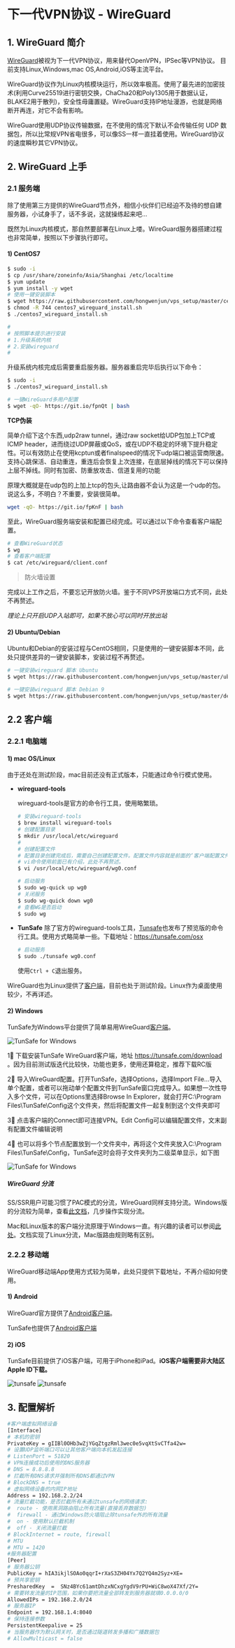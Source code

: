 # 下一代VPN协议 - WireGuard

## 1. WireGuard 简介

[WireGuard](https://www.wireguard.com)被视为下一代VPN协议，用来替代OpenVPN，IPSec等VPN协议。
目前支持Linux,Windows,mac OS,Android,iOS等主流平台。

WireGuard协议作为Linux内核模块运行，所以效率极高。使用了最先进的加密技术(利用Curve25519进行密钥交换，ChaCha20和Poly1305用于数据认证，BLAKE2用于散列)，安全性毋庸置疑。WireGuard支持IP地址漫游，也就是网络断开再连，对它不会有影响。

WireGuard使用UDP协议传输数据，在不使用的情况下默认不会传输任何 UDP 数据包，所以比常规VPN省电很多，可以像SS一样一直挂着使用。WireGuard协议的速度瞬秒其它VPN协议。

## 2. WireGuard 上手

### 2.1 服务端

除了使用第三方提供的WireGuard节点外，相信小伙伴们已经迫不及待的想自建服务器，小试身手了，话不多说，这就操练起来吧...

既然为Linux内核模式，那自然要部署在Linux上喽。WireGuard服务器搭建过程也非常简单，按照以下步骤执行即可。

#### 1) CentOS7

```sh
$ sudo -i 
$ cp /usr/share/zoneinfo/Asia/Shanghai /etc/localtime
$ yum update
$ yum install -y wget
# 使用一键安装脚本
$ wget https://raw.githubusercontent.com/hongwenjun/vps_setup/master/centos7_wireguard_install.sh
$ chmod -R 744 centos7_wireguard_install.sh
$ ./centos7_wireguard_install.sh

#
# 按照脚本提示进行安装
# 1.升级系统内核
# 2.安装wireguard
#
```

升级系统内核完成后需要重启服务器。服务器重启完毕后执行以下命令：

```sh
$ sudo -i
$ ./centos7_wireguard_install.sh

# 一键WireGuard多用户配置
$ wget -qO- https://git.io/fpnQt | bash
```

**TCP伪装**

简单介绍下这个东西,udp2raw tunnel，通过raw socket给UDP包加上TCP或ICMP header，进而绕过UDP屏蔽或QoS，或在UDP不稳定的环境下提升稳定性。可以有效防止在使用kcptun或者finalspeed的情况下udp端口被运营商限速。支持心跳保活、自动重连，重连后会恢复上次连接，在底层掉线的情况下可以保持上层不掉线。同时有加密、防重放攻击、信道复用的功能

原理大概就是在udp包的上加上tcp的包头,让路由器不会认为这是一个udp的包。说这么多，不明白？不重要，安装很简单。

```sh
wget -qO- https://git.io/fpKnF | bash
```

至此，WireGuard服务端安装和配置已经完成。可以通过以下命令查看客户端配置。

```sh
# 查看WireGuard状态
$ wg
# 查看客户端配置
$ cat /etc/wireguard/client.conf
```

> 防火墙设置

完成以上工作之后，不要忘记开放防火墙。鉴于不同VPS开放端口方式不同，此处不再赘述。

*理论上只开启UDP入站即可，如果不放心可以同时开放出站*

#### 2) Ubuntu/Debian

Ubuntu和Debian的安装过程与CentOS相同，只是使用的一键安装脚本不同，此处只提供差异的一键安装脚本，安装过程不再赘述。

``` sh
# 一键安装wireguard 脚本 Ubuntu
$ wget https://raw.githubusercontent.com/hongwenjun/vps_setup/master/ubuntu_wireguard_install.sh

# 一键安装wireguard 脚本 Debian 9
$ wget https://raw.githubusercontent.com/hongwenjun/vps_setup/master/debian_wg_vpn.sh
```

## 2.2 客户端

### 2.2.1 电脑端

#### 1) mac OS/Linux

由于还处在测试阶段，mac目前还没有正式版本，只能通过命令行模式使用。

* **wireguard-tools**

    wireguard-tools是官方的命令行工具，使用略繁琐。

    ```sh
    # 安装wireguard-tools
    $ brew install wireguard-tools
    # 创建配置目录
    $ mkdir /usr/local/etc/wireguard
    #
    # 创建配置文件
    # 配置目录创建完成后，需要自己创建配置文件。配置文件内容就是前面的‘客户端配置文件’
    # vi命令使用前面已有介绍，此处不再赘述。
    $ vi /usr/local/etc/wireguard/wg0.conf

    # 启动服务
    $ sudo wg-quick up wg0 
    # 关闭服务
    $ sudo wg-quick down wg0
    # 查看WG是否启动
    $ sudo wg
    ```

* **TunSafe**
    除了官方的wireguard-tools工具，[Tunsafe](https://tunsafe.com/osx)也发布了预览版的命令行工具。使用方式略简单一些。下载地址：<https://tunsafe.com/osx>

    ```sh
    # 启动服务
    $ sudo ./tunsafe wg0.conf
    ```

    使用`Ctrl + C`退出服务。

WireGuard也为Linux提供了[客户端](https://tunsafe.com/user-guide/linux)，目前也处于测试阶段。Linux作为桌面使用较少，不再详述。

#### 2) Windows

TunSafe为Windows平台提供了简单易用WireGuard[客户端](https://tunsafe.com/download)。

![TunSafe for Windows](https://i.loli.net/2020/02/26/CZ4Eb1i9xWaXHYm.jpg)

1⃣️ 下载安装TunSafe WireGuard客户端，地址 <https://tunsafe.com/download> 。因为目前测试版迭代比较快，功能也更多，使用还算稳定，推荐下载RC版

2⃣️ 导入WireGuard配置。打开TunSafe，选择Options，选择Import File…导入单个配置，或者可以拖动单个配置文件到TunSafe窗口完成导入。如果想一次性导入多个文件，可以在Options里选择Browse In Explorer，就会打开C:\Program Files\TunSafe\Config这个文件夹，然后将配置文件一起复制到这个文件夹即可

3⃣️ 点击客户端的Connect即可连接VPN。Edit Config可以编辑配置文件，文末副有配置文件编辑说明

4⃣️ 也可以将多个节点配置放到一个文件夹中，再将这个文件夹放入C:\Program Files\TunSafe\Config，TunSafe这时会将子文件夹列为二级菜单显示，如下图

![TunSafe for Windows](https://i.loli.net/2020/02/25/fV3S6nrKhis2EdF.jpg)

##### WireGuard 分流

SS/SSR用户可能习惯了PAC模式的分流，WireGuard同样支持分流。Windows版的分流较为简单，查看[此文档](https://github.com/lmc999/auto-add-routes)，几步操作实现分流。

Mac和Linux版本的客户端分流原理于Windows一直。有兴趣的读者可以参阅[此处](https://blog.mozcp.com/wireguard-usage/)。文档实现了Linux分流，Mac版路由规则略有区别。

### 2.2.2 移动端

WireGuard移动端App使用方式较为简单，此处只提供下载地址，不再介绍如何使用。

#### 1) Android

WireGuard官方提供了[Android客户端](https://play.google.com/store/apps/details?id=com.wireguard.android)。

TunSafe也提供了[Android客户端](https://play.google.com/store/apps/details?id=com.tunsafe.app)

#### 2) iOS

TunSafe目前提供了iOS客户端，可用于iPhone和iPad。**iOS客户端需要非大陆区Apple ID下载。**

![tunsafe](https://i.loli.net/2020/02/25/ysJWha7LuiOwo6b.png)
![tunsafe](https://i.loli.net/2020/02/25/wmdcHn3E8tQu9y1.png)

## 3. 配置解析

```sh
#客户端虚拟网络设备
[Interface]
# 本机的密钥
PrivateKey = gIIBl0OHb3wZjYGqZtgzRml3wec0e5vqXtSvCTfa42w=
# 设置UDP监听端口可以让其他客户端向本机发起连接
# ListenPort = 51820
# VPN连接成功后使用的DNS服务器
# DNS = 8.8.8.8
# 拦截所有DNS请求并强制所有DNS都通过VPN
# BlockDNS = true
# 虚拟网络设备的内网IP地址
Address = 192.168.2.2/24
# 流量拦截功能，是否拦截所有未通过tunsafe的网络请求:
#  route - 使用黑洞路由阻止所有流量(直接丢弃数据包)
#  firewall - 通过Windows防火墙阻止除tunsafe外的所有流量
#  on - 使用默认拦截机制
#  off - 关闭流量拦截
# BlockInternet = route, firewall
# MTU
# MTU = 1420
#服务器配置
[Peer]
# 服务器公钥
PublicKey = hIA3ikjlSOAo0qqrI+rXaS3ZH04Yx7Q2YQ4m2Syz+XE=
# 预共享密钥
PresharedKey  =  SNz4BYc61amtDhzxNCxgYgdV9rPU+WiC8woX47Xf/2Y=
# 需要转发流量的IP范围，如果你要把流量全部转发到服务器就填0.0.0.0/0
AllowedIPs = 192.168.2.0/24
# 服务器IP
Endpoint = 192.168.1.4:8040
# 保持连接参数
PersistentKeepalive = 25
# 当服务器作为默认网关时，是否通过隧道转发多播和广播数据包
# AllowMulticast = false
```
